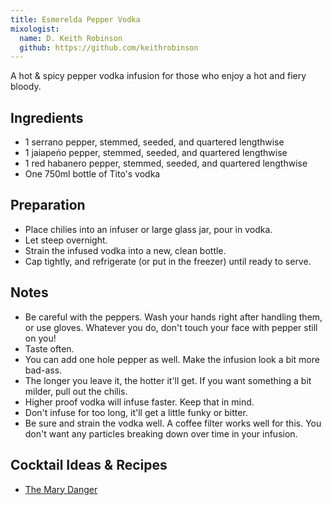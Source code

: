 ```yaml
---
title: Esmerelda Pepper Vodka
mixologist:
  name: D. Keith Robinson
  github: https://github.com/keithrobinson
---
```


A hot & spicy pepper vodka infusion for those who enjoy a hot and fiery bloody.

Ingredients
-----------

* 1 serrano pepper, stemmed, seeded, and quartered lengthwise
* 1 jaiape&#x144;o pepper, stemmed, seeded, and quartered lengthwise
* 1 red habanero pepper, stemmed, seeded, and quartered lengthwise
* One 750ml bottle of Tito's vodka

Preparation
-----------

* Place chilies into an infuser or large glass jar, pour in vodka.
* Let steep overnight.
* Strain the infused vodka into a new, clean bottle.
* Cap tightly, and refrigerate (or put in the freezer) until ready to serve.

Notes
-----------

* Be careful with the peppers. Wash your hands right after handling them, or use gloves. Whatever you do, don't touch your face with pepper still on you!
* Taste often.
* You can add one hole pepper as well. Make the infusion look a bit more bad-ass.
* The longer you leave it, the hotter it'll get. If you want something a bit milder, pull out the chilis.
* Higher proof vodka will infuse faster. Keep that in mind.
* Don't infuse for too long, it'll get a little funky or bitter.
* Be sure and strain the vodka well. A coffee filter works well for this. You don't want any particles breaking down over time in your infusion.

Cocktail Ideas & Recipes
-----------

* [The Mary Danger](http://www.the-mason-jar.com/cocktails/vodka/original-mary-danger.html)
